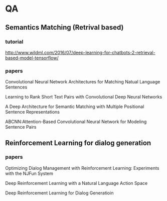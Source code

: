 # QA

## Semantics Matching (Retrival based) 

### tutorial 
http://www.wildml.com/2016/07/deep-learning-for-chatbots-2-retrieval-based-model-tensorflow/

### papers 
Convolutional Neural Network Architectures for Matching Natual Language Sentences 

Learning to Rank Short Text Pairs with Convolutional Deep Neural Networks 

A Deep Architecture for Semantic Matching with Multiple Positional Sentence Representations

ABCNN:Attention-Based Convolutional Neural Network for Modeling Sentence Pairs 

## Reinforcement Learning for dialog generation 

### papers 
Optimizing Dialog Management with Reinforcement Learning: Experiments with the NJFun System 

Deep Reinforcement Learning with a Natural Language Action Space

Deep Reinforcement Learning for Dialog Generatioin 

